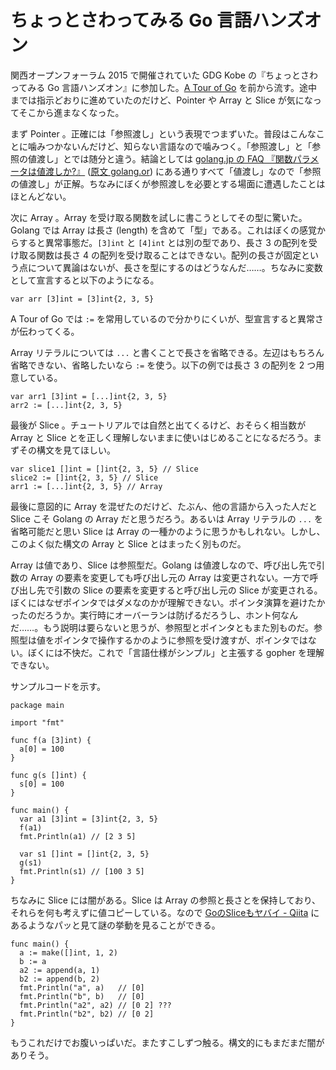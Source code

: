 # ちょっとさわってみる Go 言語ハンズオン

関西オープンフォーラム 2015 で開催されていた GDG Kobe の『ちょっとさわってみる Go 言語ハンズオン』に参加した。[A Tour of Go](https://go-tour-jp.appspot.com/) を前から流す。途中までは指示どおりに進めていたのだけど、Pointer や Array と Slice が気になってそこから進まなくなった。

まず Pointer 。正確には「参照渡し」という表現でつまずいた。普段はこんなことに噛みつかないんだけど、知らない言語なので噛みつく。「参照渡し」と「参照の値渡し」とでは随分と違う。結論としては [golang.jp の FAQ 『関数パラメータは値渡しか?』](http://golang.jp/go_faq#pass_by_value) ([原文 golang.or](https://golang.org/doc/faq#pass_by_value)) にある通りすべて「値渡し」なので「参照の値渡し」が正解。ちなみにぼくが参照渡しを必要とする場面に遭遇したことはほとんどない。

次に Array 。Array を受け取る関数を試しに書こうとしてその型に驚いた。Golang では Array は長さ (length) を含めて「型」である。これはぼくの感覚からすると異常事態だ。`[3]int` と `[4]int` とは別の型であり、長さ 3 の配列を受け取る関数は長さ 4 の配列を受け取ることはできない。配列の長さが固定という点について異論はないが、長さを型にするのはどうなんだ……。ちなみに変数として宣言すると以下のようになる。

```
var arr [3]int = [3]int{2, 3, 5}
```

A Tour of Go では `:=` を常用しているので分かりにくいが、型宣言すると異常さが伝わってくる。

Array リテラルについては `...` と書くことで長さを省略できる。左辺はもちろん省略できない、省略したいなら `:=` を使う。以下の例では長さ 3 の配列を 2 つ用意している。

```
var arr1 [3]int = [...]int{2, 3, 5}
arr2 := [...]int{2, 3, 5}
```

最後が Slice 。チュートリアルでは自然と出てくるけど、おそらく相当数が Array と Slice とを正しく理解しないままに使いはじめることになるだろう。まずその構文を見てほしい。

```
var slice1 []int = []int{2, 3, 5} // Slice
slice2 := []int{2, 3, 5} // Slice
arr1 := [...]int{2, 3, 5} // Array
```

最後に意図的に Array を混ぜたのだけど、たぶん、他の言語から入った人だと Slice こそ Golang の Array だと思うだろう。あるいは Array リテラルの `...` を省略可能だと思い Slice は Array の一種かのように思うかもしれない。しかし、このよく似た構文の Array と Slice とはまったく別ものだ。

Array は値であり、Slice は参照型だ。Golang は値渡しなので、呼び出し先で引数の Array の要素を変更しても呼び出し元の Array は変更されない。一方で呼び出し先で引数の Slice の要素を変更すると呼び出し元の Slice が変更される。ぼくにはなぜポインタではダメなのかが理解できない。ポインタ演算を避けたかったのだろうか。実行時にオーバーランは防げるだろうし、ホント何なんだ……。もう説明は要らないと思うが、参照型とポインタともまた別ものだ。参照型は値をポインタで操作するかのように参照を受け渡すが、ポインタではない。ぼくには不快だ。これで「言語仕様がシンプル」と主張する gopher を理解できない。

サンプルコードを示す。

```
package main

import "fmt"

func f(a [3]int) {
  a[0] = 100
}

func g(s []int) {
  s[0] = 100
}

func main() {
  var a1 [3]int = [3]int{2, 3, 5}
  f(a1)
  fmt.Println(a1) // [2 3 5]

  var s1 []int = []int{2, 3, 5}
  g(s1)
  fmt.Println(s1) // [100 3 5]
}
```

ちなみに Slice には闇がある。Slice は Array の参照と長さとを保持しており、それらを何も考えずに値コピーしている。なので [GoのSliceもヤバイ - Qiita](http://qiita.com/koher/items/3c570dfdd3ee25cd8017) にあるようなパッと見て謎の挙動を見ることができる。

```
func main() {
  a := make([]int, 1, 2)
  b := a
  a2 := append(a, 1)
  b2 := append(b, 2)
  fmt.Println("a", a)   // [0]
  fmt.Println("b", b)   // [0]
  fmt.Println("a2", a2) // [0 2] ???
  fmt.Println("b2", b2) // [0 2]
}
```

もうこれだけでお腹いっぱいだ。またすこしずつ触る。構文的にもまだまだ闇がありそう。
